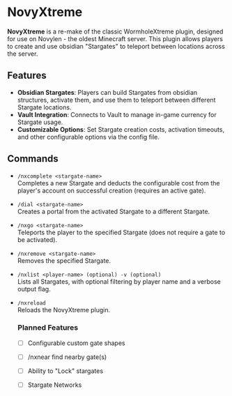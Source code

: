 # NovyXtreme

**NovyXtreme** is a re-make of the classic WormholeXtreme plugin, designed for use on Novylen - the oldest Minecraft server. This plugin allows players to create and use obsidian "Stargates" to teleport between locations across the server.

## Features

- **Obsidian Stargates**: Players can build Stargates from obsidian structures, activate them, and use them to teleport between different Stargate locations.
- **Vault Integration**: Connects to Vault to manage in-game currency for Stargate usage.
- **Customizable Options**: Set Stargate creation costs, activation timeouts, and other configurable options via the config file.

## Commands

- `/nxcomplete <stargate-name>`  
  Completes a new Stargate and deducts the configurable cost from the player's account on successful creation (requires an active gate).

- `/dial <stargate-name>`  
  Creates a portal from the activated Stargate to a different Stargate.

- `/nxgo <stargate-name>`  
  Teleports the player to the specified Stargate (does not require a gate to be activated).

- `/nxremove <stargate-name>`  
  Removes the specified Stargate.

- `/nxlist <player-name> (optional) -v (optional)`  
  Lists all Stargates, with optional filtering by player name and a verbose output flag.

- `/nxreload`  
  Reloads the NovyXtreme plugin.

  ### Planned Features
  - [ ] Configurable custom gate shapes
  - [ ] /nxnear find nearby gate(s)
  - [ ] Ability to "Lock" stargates
  - [ ] Stargate Networks
  
  
